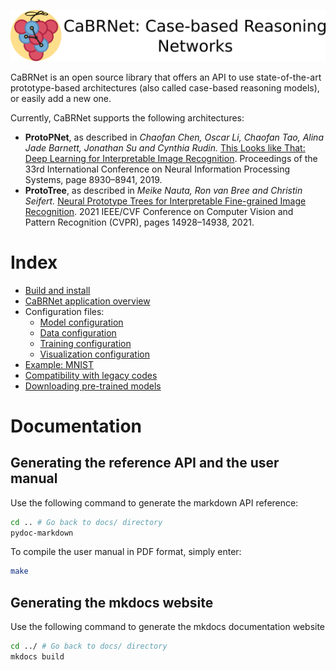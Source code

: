 ![cabrnet banner](imgs/banner.png)

CaBRNet is an open source library that offers an API to use state-of-the-art
prototype-based architectures (also called case-based reasoning models), or easily add a new one.

Currently, CaBRNet supports the following architectures:

- **ProtoPNet**, as described in *Chaofan Chen, Oscar Li, Chaofan Tao, Alina Jade Barnett,
Jonathan Su and Cynthia Rudin.* [This Looks like That: Deep Learning for Interpretable Image Recognition](https://proceedings.neurips.cc/paper_files/paper/2019/file/adf7ee2dcf142b0e11888e72b43fcb75-Paper.pdf). 
Proceedings of the 33rd International Conference on Neural Information Processing Systems, page 8930–8941, 2019.
- **ProtoTree**, as described in *Meike Nauta, Ron van Bree and Christin Seifert.* [Neural Prototype Trees for Interpretable Fine-grained Image
Recognition](https://openaccess.thecvf.com/content/CVPR2021/papers/Nauta_Neural_Prototype_Trees_for_Interpretable_Fine-Grained_Image_Recognition_CVPR_2021_paper.pdf). 
2021 IEEE/CVF Conference on Computer Vision and Pattern Recognition (CVPR), pages 14928–14938, 2021.

# Index
- [Build and install](install.md)
- [CaBRNet application overview](cabrnet.md)
- Configuration files:
    - [Model configuration](model.md)
    - [Data configuration](data.md)
    - [Training configuration](training.md)
    - [Visualization configuration](visualize.md)
- [Example: MNIST](mnist.md)
- [Compatibility with legacy codes](legacy.md)
- [Downloading pre-trained models](download.md)

# Documentation
## Generating the reference API and the user manual
Use the following command to generate the markdown API reference:
```bash
cd .. # Go back to docs/ directory
pydoc-markdown
```
To compile the user manual in PDF format, simply enter:
```bash
make
```
## Generating the mkdocs website
Use the following command to generate the mkdocs documentation website
```bash
cd ../ # Go back to docs/ directory
mkdocs build
```

